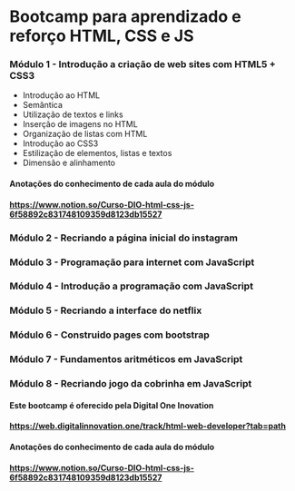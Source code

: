 # Bootcamp para aprendizado e reforço HTML, CSS e JS

### Módulo 1 - Introdução a criação de web sites com HTML5 + CSS3
* Introdução ao HTML
* Semântica
* Utilização de textos e links
* Inserção de imagens no HTML
* Organização de listas com HTML
* Introdução ao CSS3
* Estilização de elementos, listas e textos
* Dimensão e alinhamento
#### Anotações do conhecimento de cada aula do módulo
#### https://www.notion.so/Curso-DIO-html-css-js-6f58892c831748109359d8123db15527

### Módulo 2 - Recriando a página inicial do instagram

### Módulo 3 - Programação para internet com JavaScript

### Módulo 4 - Introdução a programação com JavaScript

### Módulo 5 - Recriando a interface do netflix

### Módulo 6 - Construido pages com bootstrap

### Módulo 7 - Fundamentos aritméticos em JavaScript

### Módulo 8 - Recriando jogo da cobrinha em JavaScript



#### Este bootcamp é oferecido pela Digital One Inovation 
#### https://web.digitalinnovation.one/track/html-web-developer?tab=path


#### Anotações do conhecimento de cada aula do módulo
#### https://www.notion.so/Curso-DIO-html-css-js-6f58892c831748109359d8123db15527
